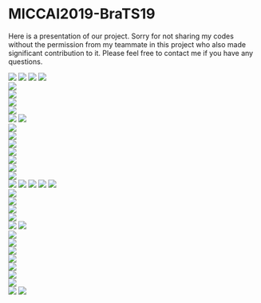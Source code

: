 # MICCAI2019-BraTS19
Here is a presentation of our project.
Sorry for not sharing my codes without the permission from my teammate in this project who also made significant contribution to it.
Please feel free to contact me if you have any questions.

![](https://github.com/Cute77/MICCAI2019-BraTS19/raw/master/presentation/Internship_Summary_of_ZiqiLin_00.png)
![](https://github.com/Cute77/MICCAI2019-BraTS19/raw/master/presentation/Internship_Summary_of_ZiqiLin_01.png)
![](https://github.com/Cute77/MICCAI2019-BraTS19/raw/master/presentation/Internship_Summary_of_ZiqiLin_02.png)
![](https://github.com/Cute77/MICCAI2019-BraTS19/raw/master/presentation/Internship_Summary_of_ZiqiLin_03.png)  
![](https://github.com/Cute77/MICCAI2019-BraTS19/raw/master/presentation/Internship_Summary_of_ZiqiLin_04.png)  
![](https://github.com/Cute77/MICCAI2019-BraTS19/raw/master/presentation/Internship_Summary_of_ZiqiLin_05.png)  
![](https://github.com/Cute77/MICCAI2019-BraTS19/raw/master/presentation/Internship_Summary_of_ZiqiLin_06.png)  
![](https://github.com/Cute77/MICCAI2019-BraTS19/raw/master/presentation/Internship_Summary_of_ZiqiLin_07.png)  
![](https://github.com/Cute77/MICCAI2019-BraTS19/raw/master/presentation/Internship_Summary_of_ZiqiLin_08.png)
![](https://github.com/Cute77/MICCAI2019-BraTS19/raw/master/presentation/Internship_Summary_of_ZiqiLin_09.png)  
![](https://github.com/Cute77/MICCAI2019-BraTS19/raw/master/presentation/Internship_Summary_of_ZiqiLin_10.png)  
![](https://github.com/Cute77/MICCAI2019-BraTS19/raw/master/presentation/Internship_Summary_of_ZiqiLin_11.png)  
![](https://github.com/Cute77/MICCAI2019-BraTS19/raw/master/presentation/Internship_Summary_of_ZiqiLin_12.png)  
![](https://github.com/Cute77/MICCAI2019-BraTS19/raw/master/presentation/Internship_Summary_of_ZiqiLin_13.png)  
![](https://github.com/Cute77/MICCAI2019-BraTS19/raw/master/presentation/Internship_Summary_of_ZiqiLin_14.png)  
![](https://github.com/Cute77/MICCAI2019-BraTS19/raw/master/presentation/Internship_Summary_of_ZiqiLin_15.png)  
![](https://github.com/Cute77/MICCAI2019-BraTS19/raw/master/presentation/Internship_Summary_of_ZiqiLin_16.png)  
![](https://github.com/Cute77/MICCAI2019-BraTS19/raw/master/presentation/Internship_Summary_of_ZiqiLin_17.png)
![](https://github.com/Cute77/MICCAI2019-BraTS19/raw/master/presentation/Internship_Summary_of_ZiqiLin_18.png)
![](https://github.com/Cute77/MICCAI2019-BraTS19/raw/master/presentation/Internship_Summary_of_ZiqiLin_19.png)
![](https://github.com/Cute77/MICCAI2019-BraTS19/raw/master/presentation/Internship_Summary_of_ZiqiLin_20.png)
![](https://github.com/Cute77/MICCAI2019-BraTS19/raw/master/presentation/Internship_Summary_of_ZiqiLin_21.png)  
![](https://github.com/Cute77/MICCAI2019-BraTS19/raw/master/presentation/Internship_Summary_of_ZiqiLin_22.png)  
![](https://github.com/Cute77/MICCAI2019-BraTS19/raw/master/presentation/Internship_Summary_of_ZiqiLin_23.png)  
![](https://github.com/Cute77/MICCAI2019-BraTS19/raw/master/presentation/Internship_Summary_of_ZiqiLin_24.png)  
![](https://github.com/Cute77/MICCAI2019-BraTS19/raw/master/presentation/Internship_Summary_of_ZiqiLin_25.png)  
![](https://github.com/Cute77/MICCAI2019-BraTS19/raw/master/presentation/Internship_Summary_of_ZiqiLin_26.png)
![](https://github.com/Cute77/MICCAI2019-BraTS19/raw/master/presentation/Internship_Summary_of_ZiqiLin_27.png)  
![](https://github.com/Cute77/MICCAI2019-BraTS19/raw/master/presentation/Internship_Summary_of_ZiqiLin_28.png)  
![](https://github.com/Cute77/MICCAI2019-BraTS19/raw/master/presentation/Internship_Summary_of_ZiqiLin_29.png)  
![](https://github.com/Cute77/MICCAI2019-BraTS19/raw/master/presentation/Internship_Summary_of_ZiqiLin_30.png)  
![](https://github.com/Cute77/MICCAI2019-BraTS19/raw/master/presentation/Internship_Summary_of_ZiqiLin_31.png)  
![](https://github.com/Cute77/MICCAI2019-BraTS19/raw/master/presentation/Internship_Summary_of_ZiqiLin_32.png)  
![](https://github.com/Cute77/MICCAI2019-BraTS19/raw/master/presentation/Internship_Summary_of_ZiqiLin_33.png)  
![](https://github.com/Cute77/MICCAI2019-BraTS19/raw/master/presentation/Internship_Summary_of_ZiqiLin_34.png)  
![](https://github.com/Cute77/MICCAI2019-BraTS19/raw/master/presentation/Internship_Summary_of_ZiqiLin_35.png)
![](https://github.com/Cute77/MICCAI2019-BraTS19/raw/master/presentation/Internship_Summary_of_ZiqiLin_36.png)

